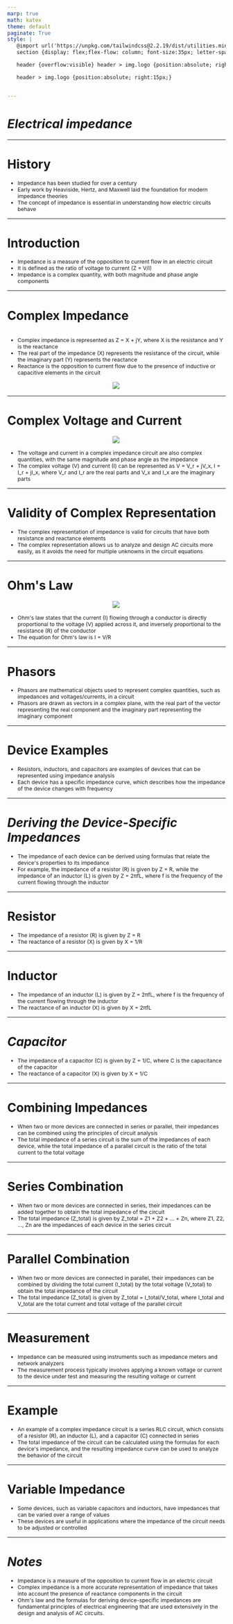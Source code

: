 ```yaml
---
marp: true
math: katex
theme: default
paginate: True
style: |
   @import url('https://unpkg.com/tailwindcss@2.2.19/dist/utilities.min.css');
   section {display: flex;flex-flow: column; font-size:35px; letter-spacing:1.4px;}

   header {overflow:visible} header > img.logo {position:absolute; right:15px;}

   header > img.logo {position:absolute; right:15px;}


---
```

<!-- backgroundImage: url('backgrounds/aaabstract (10).png') -->
<!-- _class: lead -->

 # _Electrical impedance_

---
<style scoped>p,li {font-size:0.88em}</style>

 # History

- Impedance has been studied for over a century
- Early work by Heaviside, Hertz, and Maxwell laid the foundation for modern impedance theories
- The concept of impedance is essential in understanding how electric circuits behave

---
<style scoped>p,li {font-size:0.88em}</style>

 # Introduction

- Impedance is a measure of the opposition to current flow in an electric circuit
- It is defined as the ratio of voltage to current (Z = V/I)
- Impedance is a complex quantity, with both magnitude and phase angle components

---
<style scoped>p,li {font-size:0.84em}</style>

 # Complex Impedance
<div style='flex:1 1 auto; min-height:0;' class="grid grid-cols-8 gap-4">
<div style='display:flex; flex-flow:column; min-height:0;' class="col-span-4">

- Complex impedance is represented as Z = X + jY, where X is the resistance and Y is the reactance
- The real part of the impedance (X) represents the resistance of the circuit, while the imaginary part (Y) represents the reactance
- Reactance is the opposition to current flow due to the presence of inductive or capacitive elements in the circuit
</div>

<div style='display:flex; flex-flow:column; min-height:0;' class="col-span-4">

<div style="display: flex; flex: 1 1 auto; flex-flow: row; min-height: 0"><div style="display: flex; flex: 1 1 auto; justify-content: center;min-height:0;min-width:0; margin-bottom:0.1em;;margin-right:0.15em">
<img style='object-fit: contain; max-height:100%; max-width:100%; background-color: rgba(0,0,0,0);' src='https://upload.wikimedia.org/wikipedia/commons/thumb/c/c4/Complex_Impedance.svg/200px-Complex_Impedance.svg.png'/>
</div>
</div>

</div>

</div>


---
<style scoped>p,li {font-size:0.88em}</style>

 # Complex Voltage and Current
<div style="display: flex; flex: 1 1 auto; flex-flow: row; min-height: 0"><div style="display: flex; flex: 1 1 auto; justify-content: center;min-height:0;min-width:0; margin-bottom:0.1em;;margin-right:0.15em">
<img style='object-fit: contain; max-height:100%; max-width:100%; background-color: rgba(0,0,0,0);' src='https://upload.wikimedia.org/wikipedia/commons/thumb/a/ae/Impedance_symbol_comparison.svg/165px-Impedance_symbol_comparison.svg.png'/>
</div>
</div>

- The voltage and current in a complex impedance circuit are also complex quantities, with the same magnitude and phase angle as the impedance
- The complex voltage (V) and current (I) can be represented as V = V_r + jV_x, I = I_r + jI_x, where V_r and I_r are the real parts and V_x and I_x are the imaginary parts

---
<style scoped>p,li {font-size:0.92em}</style>

 # Validity of Complex Representation
- The complex representation of impedance is valid for circuits that have both resistance and reactance elements
- The complex representation allows us to analyze and design AC circuits more easily, as it avoids the need for multiple unknowns in the circuit equations


---
<style scoped>p,li {font-size:0.88em}</style>

 # Ohm's Law
<div style="display: flex; flex: 1 1 auto; flex-flow: row; min-height: 0"><div style="display: flex; flex: 1 1 auto; justify-content: center;min-height:0;min-width:0; margin-bottom:0.1em;;margin-right:0.15em">
<img style='object-fit: contain; max-height:100%; max-width:100%; background-color: rgba(0,0,0,0);' src='https://upload.wikimedia.org/wikipedia/commons/thumb/c/c3/General_AC_circuit.svg/165px-General_AC_circuit.svg.png'/>
</div>
</div>

- Ohm's law states that the current (I) flowing through a conductor is directly proportional to the voltage (V) applied across it, and inversely proportional to the resistance (R) of the conductor
- The equation for Ohm's law is I = V/R

---
<style scoped>p,li {font-size:0.92em}</style>

 # Phasors

- Phasors are mathematical objects used to represent complex quantities, such as impedances and voltages/currents, in a circuit
- Phasors are drawn as vectors in a complex plane, with the real part of the vector representing the real component and the imaginary part representing the imaginary component

---
<style scoped>p,li {font-size:0.92em}</style>

 # Device Examples

- Resistors, inductors, and capacitors are examples of devices that can be represented using impedance analysis
- Each device has a specific impedance curve, which describes how the impedance of the device changes with frequency

---
<style scoped>p,li {font-size:0.92em}</style>

 # _Deriving the Device-Specific Impedances_
- The impedance of each device can be derived using formulas that relate the device's properties to its impedance
- For example, the impedance of a resistor (R) is given by Z = R, while the impedance of an inductor (L) is given by Z = 2πfL, where f is the frequency of the current flowing through the inductor


---
<style scoped>p,li {font-size:0.92em}</style>

 # Resistor
- The impedance of a resistor (R) is given by Z = R
- The reactance of a resistor (X) is given by X = 1/R


---
<style scoped>p,li {font-size:0.92em}</style>

 # Inductor
- The impedance of an inductor (L) is given by Z = 2πfL, where f is the frequency of the current flowing through the inductor
- The reactance of an inductor (X) is given by X = 2πfL


---
<style scoped>p,li {font-size:0.92em}</style>

 # _Capacitor_
- The impedance of a capacitor (C) is given by Z = 1/C, where C is the capacitance of the capacitor
- The reactance of a capacitor (X) is given by X = 1/C


---
<style scoped>p,li {font-size:0.92em}</style>

 # **Combining Impedances**
- When two or more devices are connected in series or parallel, their impedances can be combined using the principles of circuit analysis
- The total impedance of a series circuit is the sum of the impedances of each device, while the total impedance of a parallel circuit is the ratio of the total current to the total voltage


---
<style scoped>p,li {font-size:0.92em}</style>

 # Series Combination
- When two or more devices are connected in series, their impedances can be added together to obtain the total impedance of the circuit
- The total impedance (Z_total) is given by Z_total = Z1 + Z2 + ... + Zn, where Z1, Z2, ..., Zn are the impedances of each device in the series circuit


---
<style scoped>p,li {font-size:0.92em}</style>

 # Parallel Combination

- When two or more devices are connected in parallel, their impedances can be combined by dividing the total current (I_total) by the total voltage (V_total) to obtain the total impedance of the circuit
- The total impedance (Z_total) is given by Z_total = I_total/V_total, where I_total and V_total are the total current and total voltage of the parallel circuit

---
<style scoped>p,li {font-size:0.92em}</style>

 # Measurement

- Impedance can be measured using instruments such as impedance meters and network analyzers
- The measurement process typically involves applying a known voltage or current to the device under test and measuring the resulting voltage or current

---
<style scoped>p,li {font-size:0.92em}</style>

 # Example

- An example of a complex impedance circuit is a series RLC circuit, which consists of a resistor (R), an inductor (L), and a capacitor (C) connected in series
- The total impedance of the circuit can be calculated using the formulas for each device's impedance, and the resulting impedance curve can be used to analyze the behavior of the circuit

---
<style scoped>p,li {font-size:0.92em}</style>

 # Variable Impedance

- Some devices, such as variable capacitors and inductors, have impedances that can be varied over a range of values
- These devices are useful in applications where the impedance of the circuit needs to be adjusted or controlled

---
<style scoped>p,li {font-size:0.88em}</style>

 # _Notes_
- Impedance is a measure of the opposition to current flow in an electric circuit
- Complex impedance is a more accurate representation of impedance that takes into account the presence of reactance components in the circuit
- Ohm's law and the formulas for deriving device-specific impedances are fundamental principles of electrical engineering that are used extensively in the design and analysis of AC circuits.
